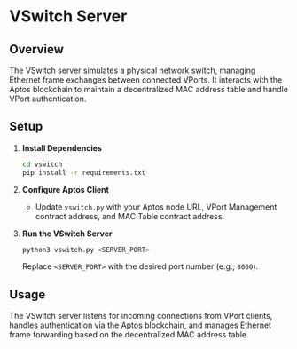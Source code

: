 # VSwitch Server

## Overview

The VSwitch server simulates a physical network switch, managing Ethernet frame exchanges between connected VPorts. It interacts with the Aptos blockchain to maintain a decentralized MAC address table and handle VPort authentication.

## Setup

1. **Install Dependencies**

    ```bash
    cd vswitch
    pip install -r requirements.txt
    ```

2. **Configure Aptos Client**

    - Update `vswitch.py` with your Aptos node URL, VPort Management contract address, and MAC Table contract address.

3. **Run the VSwitch Server**

    ```bash
    python3 vswitch.py <SERVER_PORT>
    ```

    Replace `<SERVER_PORT>` with the desired port number (e.g., `8000`).

## Usage

The VSwitch server listens for incoming connections from VPort clients, handles authentication via the Aptos blockchain, and manages Ethernet frame forwarding based on the decentralized MAC address table.


